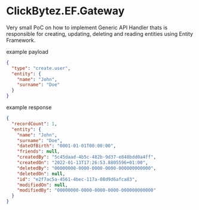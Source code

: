 # ClickBytez.EF.Gateway

Very small PoC on how to implement Generic API Handler thats is responsible for creating, updating, deleting and reading entities using Entity Framework.

example payload
```json
{
  "type": "create.user",
  "entity": {
    "name": "John",
    "surname": "Doe"
  }
}
```
example response
```json
{
  "recordCount": 1,
  "entity": {
    "name": "John",
    "surname": "Doe",
    "dateOfBirth": "0001-01-01T00:00:00",
    "friends": null,
    "createdBy": "5c45daad-4b5c-482b-9d37-e848bdd0a4ff",
    "createdOn": "2022-01-13T17:26:53.8805596+01:00",
    "deletedBy": "00000000-0000-0000-0000-000000000000",
    "deletedOn": null,
    "id": "e2f7ac5a-4561-4bec-117a-08d9d6afca83",
    "modifiedOn": null,
    "modifiedBy": "00000000-0000-0000-0000-000000000000"
  }
}
```

